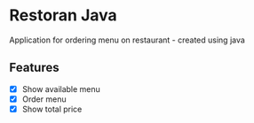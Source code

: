 # Restoran Java

Application for ordering menu on restaurant - created using java

## Features

- [x] Show available menu
- [x] Order menu
- [x] Show total price
